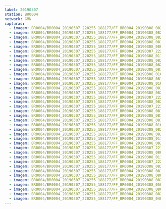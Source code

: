 ```yaml
---
label: 20190307
station: BR0004
network: GMN
capturas:
  - imagem: BR0004/BR0004_20190307_220255_188177/FF_BR0004_20190308_082812_363_0925440.fits_maxpixel.jpg
  - imagem: BR0004/BR0004_20190307_220255_188177/FF_BR0004_20190308_082010_985_0913664.fits_maxpixel.jpg
  - imagem: BR0004/BR0004_20190307_220255_188177/FF_BR0004_20190308_082721_111_0924160.fits_maxpixel.jpg
  - imagem: BR0004/BR0004_20190307_220255_188177/FF_BR0004_20190308_081908_655_0912128.fits_maxpixel.jpg
  - imagem: BR0004/BR0004_20190307_220255_188177/FF_BR0004_20190308_080327_862_0889600.fits_maxpixel.jpg
  - imagem: BR0004/BR0004_20190307_220255_188177/FF_BR0004_20190307_222938_206_0039168.fits_maxpixel.jpg
  - imagem: BR0004/BR0004_20190307_220255_188177/FF_BR0004_20190308_011225_330_0281088.fits_maxpixel.jpg
  - imagem: BR0004/BR0004_20190307_220255_188177/FF_BR0004_20190308_082436_938_0920064.fits_maxpixel.jpg
  - imagem: BR0004/BR0004_20190307_220255_188177/FF_BR0004_20190308_082741_628_0924672.fits_maxpixel.jpg
  - imagem: BR0004/BR0004_20190307_220255_188177/FF_BR0004_20190308_081847_914_0911616.fits_maxpixel.jpg
  - imagem: BR0004/BR0004_20190307_220255_188177/FF_BR0004_20190308_010706_803_0273152.fits_maxpixel.jpg
  - imagem: BR0004/BR0004_20190307_220255_188177/FF_BR0004_20190308_081949_804_0913152.fits_maxpixel.jpg
  - imagem: BR0004/BR0004_20190307_220255_188177/FF_BR0004_20190308_010632_398_0272384.fits_maxpixel.jpg
  - imagem: BR0004/BR0004_20190307_220255_188177/FF_BR0004_20190308_081918_855_0912384.fits_maxpixel.jpg
  - imagem: BR0004/BR0004_20190307_220255_188177/FF_BR0004_20190308_082853_355_0926464.fits_maxpixel.jpg
  - imagem: BR0004/BR0004_20190307_220255_188177/FF_BR0004_20190307_222948_443_0039424.fits_maxpixel.jpg
  - imagem: BR0004/BR0004_20190307_220255_188177/FF_BR0004_20190308_082822_695_0925696.fits_maxpixel.jpg
  - imagem: BR0004/BR0004_20190307_220255_188177/FF_BR0004_20190307_223006_601_0039680.fits_maxpixel.jpg
  - imagem: BR0004/BR0004_20190307_220255_188177/FF_BR0004_20190308_081939_548_0912896.fits_maxpixel.jpg
  - imagem: BR0004/BR0004_20190307_220255_188177/FF_BR0004_20190308_081959_966_0913408.fits_maxpixel.jpg
  - imagem: BR0004/BR0004_20190307_220255_188177/FF_BR0004_20190308_081929_071_0912640.fits_maxpixel.jpg
  - imagem: BR0004/BR0004_20190307_220255_188177/FF_BR0004_20190308_010726_910_0273664.fits_maxpixel.jpg
  - imagem: BR0004/BR0004_20190307_220255_188177/FF_BR0004_20190308_082447_180_0920320.fits_maxpixel.jpg
  - imagem: BR0004/BR0004_20190307_220255_188177/FF_BR0004_20190308_082843_105_0926208.fits_maxpixel.jpg
  - imagem: BR0004/BR0004_20190307_220255_188177/FF_BR0004_20190308_011306_339_0282112.fits_maxpixel.jpg
  - imagem: BR0004/BR0004_20190307_220255_188177/FF_BR0004_20190308_082751_846_0924928.fits_maxpixel.jpg
  - imagem: BR0004/BR0004_20190307_220255_188177/FF_BR0004_20190307_221841_926_0022784.fits_maxpixel.jpg
  - imagem: BR0004/BR0004_20190307_220255_188177/FF_BR0004_20190308_080449_881_0891648.fits_maxpixel.jpg
  - imagem: BR0004/BR0004_20190307_220255_188177/FF_BR0004_20190308_011051_614_0278784.fits_maxpixel.jpg
  - imagem: BR0004/BR0004_20190307_220255_188177/FF_BR0004_20190307_222927_967_0038912.fits_maxpixel.jpg
  - imagem: BR0004/BR0004_20190307_220255_188177/FF_BR0004_20190308_082802_113_0925184.fits_maxpixel.jpg
  - imagem: BR0004/BR0004_20190307_220255_188177/FF_BR0004_20190308_081806_901_0910592.fits_maxpixel.jpg
  - imagem: BR0004/BR0004_20190307_220255_188177/FF_BR0004_20190308_080358_602_0890368.fits_maxpixel.jpg
  - imagem: BR0004/BR0004_20190307_220255_188177/FF_BR0004_20190308_082731_346_0924416.fits_maxpixel.jpg
  - imagem: BR0004/BR0004_20190307_220255_188177/FF_BR0004_20190308_050733_093_0630528.fits_maxpixel.jpg
  - imagem: BR0004/BR0004_20190307_220255_188177/FF_BR0004_20190308_080348_335_0890112.fits_maxpixel.jpg
  - imagem: BR0004/BR0004_20190307_220255_188177/FF_BR0004_20190308_082832_830_0925952.fits_maxpixel.jpg
  - imagem: BR0004/BR0004_20190307_220255_188177/FF_BR0004_20190308_040648_473_0539904.fits_maxpixel.jpg
---
```

